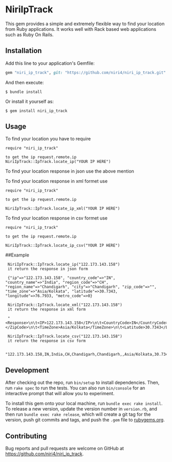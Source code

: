 # NiriIpTrack

<!-- Welcome to your new gem! In this directory, you'll find the files you need to be able to package up your Ruby library into a gem. Put your Ruby code in the file `lib/niri_ip_track`. To experiment with that code, run `bin/console` for an interactive prompt.

Todo: Delete this and the text above, and describe your gem -->
This gem provides a simple and extremely flexible way to find your location from Ruby applications. It works well with Rack based web applications such as Ruby On Rails.


## Installation

Add this line to your application's Gemfile:

```ruby
gem "niri_ip_track", git: "https://github.com/niri4/niri_ip_track.git"
```

And then execute:

    $ bundle install

Or install it yourself as:

    $ gem install niri_ip_track

## Usage
To find your location you have to require

    require "niri_ip_track"

    to get the ip request.remote.ip
    NiriIpTrack::IpTrack.locate_ip("YOUR IP HERE")

To find your location response in json use the above mention

To find your location response in xml formet use

    require "niri_ip_track"

    to get the ip request.remote.ip

    NiriIpTrack::IpTrack.locate_ip_xml("YOUR IP HERE")

To find your location response in csv formet use

    require "niri_ip_track"

    to get the ip request.remote.ip

    NiriIpTrack::IpTrack.locate_ip_csv("YOUR IP HERE")




##Example

     NiriIpTrack::IpTrack.locate_ip("122.173.143.158")
     it return the response in json form

     {"ip"=>"122.173.143.158", "country_code"=>"IN", "country_name"=>"India", "region_code"=>"CH", "region_name"=>"Chandigarh", "city"=>"Chandigarh", "zip_code"=>"", "time_zone"=>"Asia/Kolkata", "latitude"=>30.7343, "longitude"=>76.7933, "metro_code"=>0}

     NiriIpTrack::IpTrack.locate_xml("122.173.143.158")
     it return the response in xml form

     "<Response>\n\t<IP>122.173.143.158</IP>\n\t<CountryCode>IN</CountryCode>\n\t<CountryName>India</CountryName>\n\t<RegionCode>CH</RegionCode>\n\t<RegionName>Chandigarh</RegionName>\n\t<City>Chandigarh</City>\n\t<ZipCode></ZipCode>\n\t<TimeZone>Asia/Kolkata</TimeZone>\n\t<Latitude>30.7343</Latitude>\n\t<Longitude>76.7933</Longitude>\n\t<MetroCode>0</MetroCode>\n</Response>\n"

     NiriIpTrack::IpTrack.locate_csv("122.173.143.158")
     it return the response in csv form

     "122.173.143.158,IN,India,CH,Chandigarh,Chandigarh,,Asia/Kolkata,30.7343,76.7933,0\r\n"
<!-- TOdO: Write usage instructions here -->

## Development

After checking out the repo, run `bin/setup` to install dependencies. Then, run `rake spec` to run the tests. You can also run `bin/console` for an interactive prompt that will allow you to experiment.

To install this gem onto your local machine, run `bundle exec rake install`. To release a new version, update the version number in `version.rb`, and then run `bundle exec rake release`, which will create a git tag for the version, push git commits and tags, and push the `.gem` file to [rubygems.org](https://rubygems.org).

## Contributing

Bug reports and pull requests are welcome on GitHub at https://github.com/niri4/niri_ip_track.
